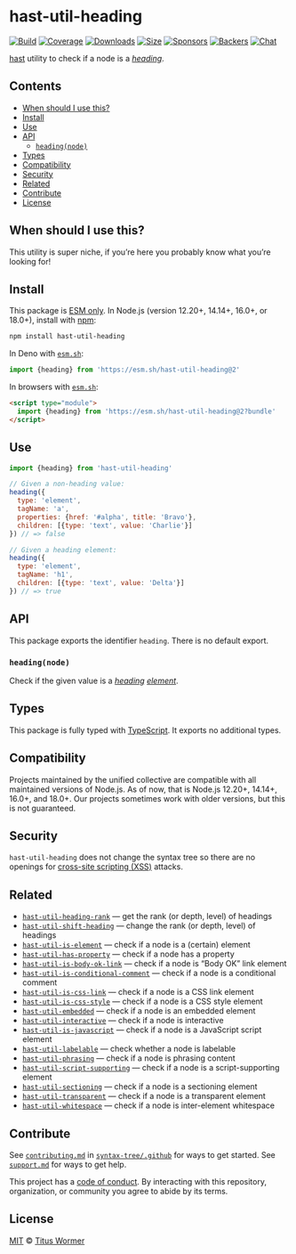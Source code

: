 # hast-util-heading

[![Build][build-badge]][build]
[![Coverage][coverage-badge]][coverage]
[![Downloads][downloads-badge]][downloads]
[![Size][size-badge]][size]
[![Sponsors][sponsors-badge]][collective]
[![Backers][backers-badge]][collective]
[![Chat][chat-badge]][chat]

[hast][] utility to check if a node is a [*heading*][spec].

## Contents

*   [When should I use this?](#when-should-i-use-this)
*   [Install](#install)
*   [Use](#use)
*   [API](#api)
    *   [`heading(node)`](#headingnode)
*   [Types](#types)
*   [Compatibility](#compatibility)
*   [Security](#security)
*   [Related](#related)
*   [Contribute](#contribute)
*   [License](#license)

## When should I use this?

This utility is super niche, if you’re here you probably know what you’re
looking for!

## Install

This package is [ESM only][esm].
In Node.js (version 12.20+, 14.14+, 16.0+, or 18.0+), install with [npm][]:

```sh
npm install hast-util-heading
```

In Deno with [`esm.sh`][esmsh]:

```js
import {heading} from 'https://esm.sh/hast-util-heading@2'
```

In browsers with [`esm.sh`][esmsh]:

```html
<script type="module">
  import {heading} from 'https://esm.sh/hast-util-heading@2?bundle'
</script>
```

## Use

```js
import {heading} from 'hast-util-heading'

// Given a non-heading value:
heading({
  type: 'element',
  tagName: 'a',
  properties: {href: '#alpha', title: 'Bravo'},
  children: [{type: 'text', value: 'Charlie'}]
}) // => false

// Given a heading element:
heading({
  type: 'element',
  tagName: 'h1',
  children: [{type: 'text', value: 'Delta'}]
}) // => true
```

## API

This package exports the identifier `heading`.
There is no default export.

### `heading(node)`

Check if the given value is a [*heading*][spec] [*element*][element].

## Types

This package is fully typed with [TypeScript][].
It exports no additional types.

## Compatibility

Projects maintained by the unified collective are compatible with all maintained
versions of Node.js.
As of now, that is Node.js 12.20+, 14.14+, 16.0+, and 18.0+.
Our projects sometimes work with older versions, but this is not guaranteed.

## Security

`hast-util-heading` does not change the syntax tree so there are no openings for
[cross-site scripting (XSS)][xss] attacks.

## Related

*   [`hast-util-heading-rank`](https://github.com/syntax-tree/hast-util-heading-rank)
    — get the rank (or depth, level) of headings
*   [`hast-util-shift-heading`](https://github.com/syntax-tree/hast-util-shift-heading)
    — change the rank (or depth, level) of headings
*   [`hast-util-is-element`](https://github.com/syntax-tree/hast-util-is-element)
    — check if a node is a (certain) element
*   [`hast-util-has-property`](https://github.com/syntax-tree/hast-util-has-property)
    — check if a node has a property
*   [`hast-util-is-body-ok-link`](https://github.com/rehypejs/rehype-minify/tree/main/packages/hast-util-is-body-ok-link)
    — check if a node is “Body OK” link element
*   [`hast-util-is-conditional-comment`](https://github.com/rehypejs/rehype-minify/tree/main/packages/hast-util-is-conditional-comment)
    — check if a node is a conditional comment
*   [`hast-util-is-css-link`](https://github.com/rehypejs/rehype-minify/tree/main/packages/hast-util-is-css-link)
    — check if a node is a CSS link element
*   [`hast-util-is-css-style`](https://github.com/rehypejs/rehype-minify/tree/main/packages/hast-util-is-css-style)
    — check if a node is a CSS style element
*   [`hast-util-embedded`](https://github.com/syntax-tree/hast-util-embedded)
    — check if a node is an embedded element
*   [`hast-util-interactive`](https://github.com/syntax-tree/hast-util-interactive)
    — check if a node is interactive
*   [`hast-util-is-javascript`](https://github.com/rehypejs/rehype-minify/tree/main/packages/hast-util-is-javascript)
    — check if a node is a JavaScript script element
*   [`hast-util-labelable`](https://github.com/syntax-tree/hast-util-labelable)
    — check whether a node is labelable
*   [`hast-util-phrasing`](https://github.com/syntax-tree/hast-util-phrasing)
    — check if a node is phrasing content
*   [`hast-util-script-supporting`](https://github.com/syntax-tree/hast-util-script-supporting)
    — check if a node is a script-supporting element
*   [`hast-util-sectioning`](https://github.com/syntax-tree/hast-util-sectioning)
    — check if a node is a sectioning element
*   [`hast-util-transparent`](https://github.com/syntax-tree/hast-util-transparent)
    — check if a node is a transparent element
*   [`hast-util-whitespace`](https://github.com/syntax-tree/hast-util-whitespace)
    — check if a node is inter-element whitespace

## Contribute

See [`contributing.md`][contributing] in [`syntax-tree/.github`][health] for
ways to get started.
See [`support.md`][support] for ways to get help.

This project has a [code of conduct][coc].
By interacting with this repository, organization, or community you agree to
abide by its terms.

## License

[MIT][license] © [Titus Wormer][author]

<!-- Definition -->

[build-badge]: https://github.com/syntax-tree/hast-util-heading/workflows/main/badge.svg

[build]: https://github.com/syntax-tree/hast-util-heading/actions

[coverage-badge]: https://img.shields.io/codecov/c/github/syntax-tree/hast-util-heading.svg

[coverage]: https://codecov.io/github/syntax-tree/hast-util-heading

[downloads-badge]: https://img.shields.io/npm/dm/hast-util-heading.svg

[downloads]: https://www.npmjs.com/package/hast-util-heading

[size-badge]: https://img.shields.io/bundlephobia/minzip/hast-util-heading.svg

[size]: https://bundlephobia.com/result?p=hast-util-heading

[sponsors-badge]: https://opencollective.com/unified/sponsors/badge.svg

[backers-badge]: https://opencollective.com/unified/backers/badge.svg

[collective]: https://opencollective.com/unified

[chat-badge]: https://img.shields.io/badge/chat-discussions-success.svg

[chat]: https://github.com/syntax-tree/unist/discussions

[npm]: https://docs.npmjs.com/cli/install

[esm]: https://gist.github.com/sindresorhus/a39789f98801d908bbc7ff3ecc99d99c

[esmsh]: https://esm.sh

[typescript]: https://www.typescriptlang.org

[license]: license

[author]: https://wooorm.com

[health]: https://github.com/syntax-tree/.github

[contributing]: https://github.com/syntax-tree/.github/blob/main/contributing.md

[support]: https://github.com/syntax-tree/.github/blob/main/support.md

[coc]: https://github.com/syntax-tree/.github/blob/main/code-of-conduct.md

[spec]: https://html.spec.whatwg.org/#heading-content

[hast]: https://github.com/syntax-tree/hast

[element]: https://github.com/syntax-tree/hast#element

[xss]: https://en.wikipedia.org/wiki/Cross-site_scripting
